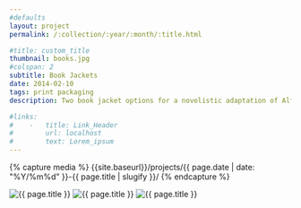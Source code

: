 ```yaml
---
#defaults
layout: project
permalink: /:collection/:year/:month/:title.html

#title: custom_title
thumbnail: books.jpg
#colspan: 2
subtitle: Book Jackets
date: 2014-02-10
tags: print packaging
description: Two book jacket options for a novelistic adaptation of Alfred Hitchcock's "Spellbound" designed as a student exercise in symbolic narrative.

#links:
#    -   title: Link_Header
#        url: localhost
#        text: Lorem_ipsum
---
```


<!-- set project media path -->
{% capture media %}
    {{site.baseurl}}/projects/{{ page.date | date: "%Y/%m%d" }}-{{ page.title | slugify }}/
{% endcapture %}
<!-- end -->

<!-- media -->
<img class="span8" src="{{ site.data.global_assets.placeholder | relative_url }}" data-src="{{media|strip}}books.jpg" alt="{{ page.title }}">
<img class="span8" src="{{ site.data.global_assets.placeholder | relative_url }}" data-src="{{media|strip}}maze-02.jpg" alt="{{ page.title }}">
<img class="span8" src="{{ site.data.global_assets.placeholder | relative_url }}" data-src="{{media|strip}}catscan-02.jpg" alt="{{ page.title }}">
